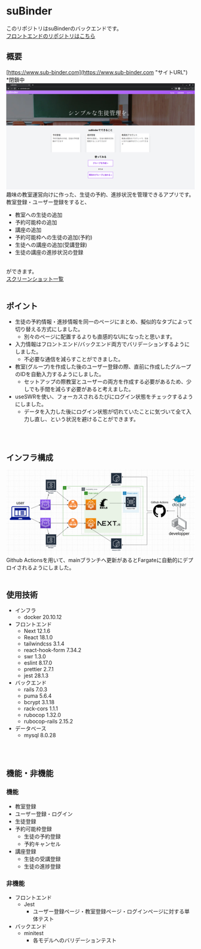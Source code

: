 # suBinder
このリポジトリはsuBinderのバックエンドです。  
[フロントエンドのリポジトリはこちら](https://github.com/Pankun-coder/suBinder_frontend "フロントエンドのリポジトリ")
## 概要

[https://www.sub-binder.com](https://www.sub-binder.com "サイトURL")  
*閉鎖中
![ランディングページ](https://github.com/Pankun-coder/github-images/blob/main/suBinder/screenshots/pc_landing-page.png)
趣味の教室運営向けに作った、生徒の予約、進捗状況を管理できるアプリです。  
教室登録・ユーザー登録をすると、

- 教室への生徒の追加
- 予約可能枠の追加
- 講座の追加
- 予約可能枠への生徒の追加(予約)
- 生徒への講座の追加(受講登録)
- 生徒の講座の進捗状況の登録
  <br>
  <br>

ができます。  
[スクリーンショット一覧](https://github.com/Pankun-coder/github-images/tree/main/suBinder/screenshots "スクリーンショット一覧")
<br>
<br>


## ポイント
- 生徒の予約情報・進捗情報を同一のページにまとめ、擬似的なタブによって切り替える方式にしました。  
  - 別々のページに配置するよりも直感的なUIになったと思います。
- 入力情報はフロントエンド/バックエンド両方でバリデーションするようにしました。
  - 不必要な通信を減らすことができました。
- 教室(グループ)を作成した後のユーザー登録の際、直前に作成したグループのIDを自動入力するようにしました。
  - セットアップの際教室とユーザーの両方を作成する必要があるため、少しでも手間を減らす必要があると考えました。
- useSWRを使い、フォーカスされるたびにログイン状態をチェックするようにしました。
  - データを入力した後にログイン状態が切れていたことに気づいて全て入力し直し、という状況を避けることができます。
<br>
<br>


## インフラ構成
![インフラ構成図](https://github.com/Pankun-coder/github-images/blob/main/suBinder/infrastructures.png)
Github Actionsを用いて、mainブランチへ更新があるとFargateに自動的にデプロイされるようにしました。
<br>
<br>

## 使用技術
- インフラ
  - docker 20.10.12
- フロントエンド
  - Next 12.1.6
  - React 18.1.0
  - tailwindcss 3.1.4
  - react-hook-form 7.34.2
  - swr 1.3.0
  - eslint 8.17.0
  - prettier 2.7.1
  - jest 28.1.3
- バックエンド
  - rails 7.0.3
  - puma 5.6.4
  - bcrypt 3.1.18
  - rack-cors 1.1.1
  - rubocop 1.32.0
  - rubocop-rails 2.15.2
- データベース
  - mysql 8.0.28
<br>
<br>

## 機能・非機能
### 機能
- 教室登録
- ユーザー登録・ログイン
- 生徒登録
- 予約可能枠登録
  - 生徒の予約登録
  - 予約キャンセル
- 講座登録
  - 生徒の受講登録
  - 生徒の進捗登録
### 非機能
- フロントエンド
  - Jest
    - ユーザー登録ページ・教室登録ページ・ログインページに対する単体テスト
- バックエンド
  - minitest
    - 各モデルへのバリデーションテスト
